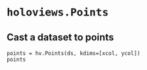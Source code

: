 # `holoviews.Points`


## Cast a dataset to points

~~~~
points = hv.Points(ds, kdims=[xcol, ycol])
points
~~~~
